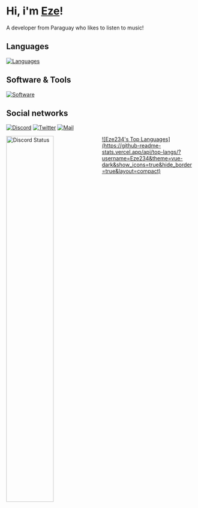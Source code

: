 # Hi, i'm [Eze](https://open.spotify.com/user/s2xbxop7uuabyye9t5rwes5ij?si=0d328ea19c7646d7)!
A developer from Paraguay who likes to listen to music!
## Languages
[![Languages](https://skillicons.dev/icons?i=js,ts,java,html,css)](https://skillicons.dev)

## Software & Tools
[![Software](https://skillicons.dev/icons?i=vscode,idea,replit,git,github,docker,gcp,ubuntu,nodejs,react,electron,bun,mongodb)](https://skillicons.dev)

## Social networks
[![Discord](https://skillicons.dev/icons?i=discord)](https://discord.com/users/519634005226815492)
[![Twitter](https://skillicons.dev/icons?i=twitter)](https://twitter.com/eletzeee)
[![Mail](https://skillicons.dev/icons?i=gmail)](mailto:ezeowogamil@gmail.com)

<a href="https://discord.com/users/519634005226815492" target="_blank">
<img width="50%" align="left" alt="Discord Status" src="https://lanyard.cnrad.dev/api/519634005226815492?bg=1f1f1f&borderRadius=5px">
<a href="#">![Eze234's Top Languages](https://github-readme-stats.vercel.app/api/top-langs/?username=Eze234&theme=vue-dark&show_icons=true&hide_border=true&layout=compact)</a>
